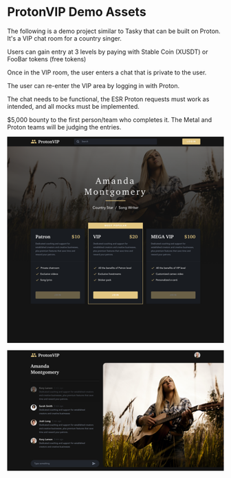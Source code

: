 # ProtonVIP Demo Assets

The following is a demo project similar to Tasky that can be built on Proton. It's a VIP chat room for a country singer.

Users can gain entry at 3 levels by paying with Stable Coin (XUSDT) or FooBar tokens (free tokens)

Once in the VIP room, the user enters a chat that is private to the user.

The user can re-enter the VIP area by logging in with Proton.

The chat needs to be functional, the ESR Proton requests must work as intended, and all mocks must be implemented.

$5,000 bounty to the first person/team who completes it.
The Metal and Proton teams will be judging the entries.

![Main](/Website-01.png?raw=true "Main")

![Chat](/Chat.png?raw=true "Chat")
